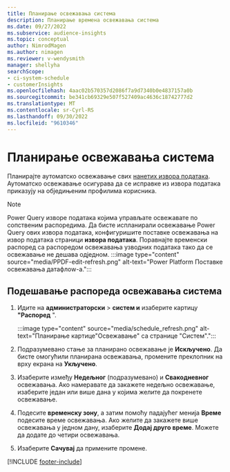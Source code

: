 ```yaml
---
title: Планирање освежавања система
description: Планирање времена освежавања система
ms.date: 09/27/2022
ms.subservice: audience-insights
ms.topic: conceptual
author: NimrodMagen
ms.author: nimagen
ms.reviewer: v-wendysmith
manager: shellyha
searchScope:
- ci-system-schedule
- customerInsights
ms.openlocfilehash: 4aac02b570357d2086f7a9d7340b0e4837157a0b
ms.sourcegitcommit: be341cb69329e507f527409ac4636c18742777d2
ms.translationtype: MT
ms.contentlocale: sr-Cyrl-RS
ms.lasthandoff: 09/30/2022
ms.locfileid: "9610346"
---
```

# <a name="schedule-system-refresh"></a>Планирање освежавања система

Планирајте аутоматско освежавање свих [нанетих извора података](data-sources.md). Аутоматско освежавање осигурава да се исправке из извора података приказују на обједињеним профилима корисника.

> [!NOTE]
> Power Query изворе података којима управљате освежавате по сопственим распоредима. Да бисте испланирали освежавање Power Query ових извора података, конфигуришите поставке освежавања на извор података страници **извора података**. Поравнајте временски распоред са распоредом освежавања узводних података тако да се освежавање не дешава одједном.
> :::image type="content" source="media/PPDF-edit-refresh.png" alt-text="Power Platform Поставке освежавања датафлоw-а.":::

## <a name="set-system-refresh-schedule"></a>Подешавање распореда освежавања система

1. Идите на **администраторски** > **систем и** изаберите картицу **"Распоред** ".

   :::image type="content" source="media/schedule_refresh.png" alt-text="Планирање картице&quot;Освежавање&quot; са странице &quot;Систем&quot;.":::

1. Подразумевано стање за планирано освежавање је **Искључено**. Да бисте омогућили планирана освежавања, промените преклопник на врху екрана на **Укључено**.

1. Изаберите између **Недељног** (подразумевано) и **Свакодневног** освежавања. Ако намеравате да закажете недељно освежавање, изаберите један или више дана у којима желите да покренете освежавање.

1. Подесите **временску зону**, а затим помоћу падајућег менија **Време** подесите време освежавања. Ако желите да закажете више освежавања у једном дану, изаберите **Додај друго време**. Можете да додате до четири освежавања.

1. Изаберите **Сачувај** да примените промене.

[!INCLUDE [footer-include](includes/footer-banner.md)]

